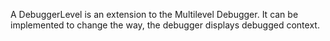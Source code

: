 A DebuggerLevel is an extension to the Multilevel Debugger. It can be implemented to change the way, the debugger displays debugged context.